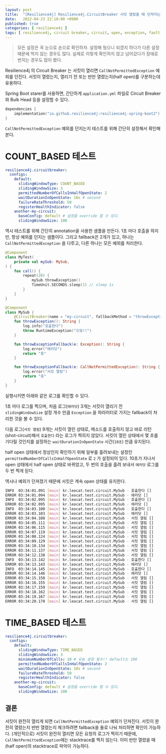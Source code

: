 ```yaml
---
layout: post
title:  "[Resilience4j] Resilience4j.CircuitBreaker 서킷 열렸을 때 던져지는 CallNotPermittedException 예외"
date:   2022-04-23 22:18:00 +0900
published: true
categories: [ resilience4j ]
tags: [ resilience4j, circuit breaker, circuit, open, exception, fault tolerance ]
---
```


> 모든 설정은 꼭 눈으로 손으로 확인하자. 설정해 뒀으니 되겠지 하다가 다른 설정 때문에 먹지 않는 경우도 많다. 실제로 이렇게 확인하지 않고 넘어갔다가 장애로 번지는 경우도 많이 봤다.


Resilience4j 의 Circuit Breaker 는 서킷이 열리면 `CallNotPermittedException` 예외를 던진다. 서킷이 열렸는지, 열리기 전 또는 반만 열렸는지(half open)를 구분하는데 유용하다.

Spring Boot starer를 사용하면, 간단하게 `application.yml` 파일로 Circuit Breaker 와 Bulk Head 등을 설정할 수 있다.

```kotlin
dependencies {
    implementation("io.github.resilience4j:resilience4j-spring-boot2")
}
```

`CallNotPermittedException` 예외를 던지는지 테스트를 위해 간단히 설정해서 확인해 본다.


# COUNT_BASED 테스트

```yaml
resilience4j.circuitbreaker:
  configs:
    default:
      slidingWindowType: COUNT_BASED
      slidingWindowSize: 3
      permittedNumberOfCallsInHalfOpenState: 2
      waitDurationInOpenState: 10s # second
      failureRateThreshold: 50
      registerHealthIndicator: false
    another-my-circuit:
      baseConfig: default # 설정을 override 할 수 있다.
      slidingWindowSize: 100
```

역시 테스트를 위해 간단히 annotation을 사용한 샘플을 만든다. 1초 마다 호출을 하지만, 항상 예외를 던지는 샘플이다. 그리고 fallback은 2개가 있고, 하나는 `CallNotPermittedException` 을 다루고, 다른 하나는 모든 예외를 처리한다.

```kotlin
@Component
class MyTest(
    private val mySub: MySub,
) {
    fun call() {
        repeat(20) {
            mySub.throwException()
            TimeUnit.SECONDS.sleep(1) // sleep 1s
        }
    }
}

@Component
class MySub {
    @CircuitBreaker(name = "my-circuit", fallbackMethod = "throwExceptionFallback")
    fun throwException(): String {
        log.info("호출한다")
        throw RuntimeException("으앜!!")
    }

    fun throwExceptionFallback(e: Exception): String {
        log.error("에러닷")
        return "휴"
    }

    fun throwExceptionFallback(e: CallNotPermittedException): String {
        log.error("서킷 열림")
        return "휴"
    }
}
```

실행시키면 아래와 같은 로그를 확인할 수 있다.

1초 마다 로그를 찍으며, 처음 로그(`에러닷`) 3개는 서킷이 열리기 전 `slidingWindowSize` 설정 개수 만큼 `Exception` 을 파라미터로 가지는 fallback이 처리한 것을 볼 수 있다.

다음 로그(`서킷 열림`) 9개는 서킷이 열린 상태로, 메소드를 호출하지 않고 바로 리턴(shot-circuit)해서 `호출한다` 라는 로그가 찍히지 않았다. 서킷이 열린 상태에서 몇 초를 기다릴 것인지를 설정하는 `waitDurationInOpenState` 시간(`10초`) 만큼 유지된다.

half open 상태에서 정상인지 확인하기 위해 일부를 흘려보내는 설정인 `permittedNumberOfCallsInHalfOpenState` 로 `2` 가 설정되어 있다. 10초가 지나서 open 상태에서 half open 상태로 바뀌었고, 두 번의 호출을 흘려 보내서 `에러닷` 로그를 두 번 찍게 된다.

역시나 예외가 던져졌기 때문에 서킷은 계속 open 상태를 유지한다.

```bash
INFO  03:34:01.091 [main] kr.leocat.test.circuit.MySub - 호출한다 []
ERROR 03:34:01.094 [main] kr.leocat.test.circuit.MySub - 에러닷 []
INFO  03:34:02.095 [main] kr.leocat.test.circuit.MySub - 호출한다 []
ERROR 03:34:02.095 [main] kr.leocat.test.circuit.MySub - 에러닷 []
INFO  03:34:03.100 [main] kr.leocat.test.circuit.MySub - 호출한다 []
ERROR 03:34:03.103 [main] kr.leocat.test.circuit.MySub - 에러닷 []
ERROR 03:34:04.108 [main] kr.leocat.test.circuit.MySub - 서킷 열림 []
ERROR 03:34:05.111 [main] kr.leocat.test.circuit.MySub - 서킷 열림 []
ERROR 03:34:06.115 [main] kr.leocat.test.circuit.MySub - 서킷 열림 []
ERROR 03:34:07.119 [main] kr.leocat.test.circuit.MySub - 서킷 열림 []
ERROR 03:34:08.124 [main] kr.leocat.test.circuit.MySub - 서킷 열림 []
ERROR 03:34:09.129 [main] kr.leocat.test.circuit.MySub - 서킷 열림 []
ERROR 03:34:10.134 [main] kr.leocat.test.circuit.MySub - 서킷 열림 []
ERROR 03:34:11.137 [main] kr.leocat.test.circuit.MySub - 서킷 열림 []
ERROR 03:34:12.138 [main] kr.leocat.test.circuit.MySub - 서킷 열림 []
INFO  03:34:13.142 [main] kr.leocat.test.circuit.MySub - 호출한다 []
ERROR 03:34:13.143 [main] kr.leocat.test.circuit.MySub - 에러닷 []
INFO  03:34:14.145 [main] kr.leocat.test.circuit.MySub - 호출한다 []
ERROR 03:34:14.146 [main] kr.leocat.test.circuit.MySub - 에러닷 []
ERROR 03:34:15.150 [main] kr.leocat.test.circuit.MySub - 서킷 열림 []
ERROR 03:34:16.155 [main] kr.leocat.test.circuit.MySub - 서킷 열림 []
ERROR 03:34:17.159 [main] kr.leocat.test.circuit.MySub - 서킷 열림 []
ERROR 03:34:18.162 [main] kr.leocat.test.circuit.MySub - 서킷 열림 []
ERROR 03:34:19.167 [main] kr.leocat.test.circuit.MySub - 서킷 열림 []
ERROR 03:34:20.170 [main] kr.leocat.test.circuit.MySub - 서킷 열림 []
```


# TIME_BASED 테스트

```yaml
resilience4j.circuitbreaker:
  configs:
    default:
      slidingWindowType: TIME_BASED
      slidingWindowSize: 3
      minimumNumberOfCalls: 10 # 요놈 설정 필수!! default는 100
      permittedNumberOfCallsInHalfOpenState: 2
      waitDurationInOpenState: 10s # second
      failureRateThreshold: 50
      registerHealthIndicator: false
    another-my-circuit:
      baseConfig: default # 설정을 override 할 수 있다.
      slidingWindowSize: 100
```


## 결론

서킷이 완전히 열리게 되면 `CallNotPermittedException` 예외가 던져진다.
서킷이 완전히 열렸는지 반반 열렸는지 체크하려면 fallback을 둘로 나눠 처리하면 확인이 가능하다.
(개인적으로) 서킷이 완전히 열리면 모든 요청의 로그가 찍히기 때문에, `CallNotPermittedException`에는 stacktrace를 찍지 않는다. 이미 반만 열렸을 때(half open)의 stacktrace로 파악이 가능하다.
